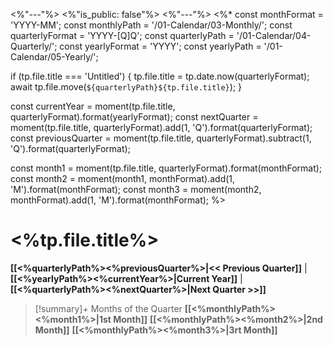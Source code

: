 <%"---"%>
<%"is_public: false"%>
<%"---"%>
<%*
const monthFormat = 'YYYY-MM';
const monthlyPath = '/01-Calendar/03-Monthly/';
const quarterlyFormat = 'YYYY-[Q]Q';
const quarterlyPath = '/01-Calendar/04-Quarterly/';
const yearlyFormat = 'YYYY';
const yearlyPath = '/01-Calendar/05-Yearly/';

if (tp.file.title === 'Untitled') {
	tp.file.title = tp.date.now(quarterlyFormat);
	await tp.file.move(`${quarterlyPath}${tp.file.title}`);
}

const currentYear = moment(tp.file.title, quarterlyFormat).format(yearlyFormat);
const nextQuarter = moment(tp.file.title, quarterlyFormat).add(1, 'Q').format(quarterlyFormat);
const previousQuarter = moment(tp.file.title, quarterlyFormat).subtract(1, 'Q').format(quarterlyFormat);

const month1 = moment(tp.file.title, quarterlyFormat).format(monthFormat);
const month2 = moment(month1, monthFormat).add(1, 'M').format(monthFormat);
const month3 = moment(month2, monthFormat).add(1, 'M').format(monthFormat);
%>
# <%tp.file.title%>

**[[<%quarterlyPath%><%previousQuarter%>|<< Previous Quarter]]** | **[[<%yearlyPath%><%currentYear%>|Current Year]]** | **[[<%quarterlyPath%><%nextQuarter%>|Next Quarter >>]]**

> [!summary]+ Months of the Quarter
> **[[<%monthlyPath%><%month1%>|1st Month]]**
> **[[<%monthlyPath%><%month2%>|2nd Month]]**
> **[[<%monthlyPath%><%month3%>|3rt Month]]**